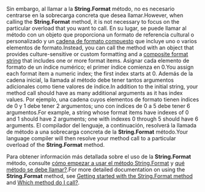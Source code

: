  
<span data-ttu-id="2fbc7-101">Sin embargo, al llamar a la **String.Format** método, no es necesario centrarse en la sobrecarga concreta que desea llamar.</span><span class="sxs-lookup"><span data-stu-id="2fbc7-101">However, when calling the **String.Format** method, it is not necessary to focus on the particular overload that you want to call.</span></span> <span data-ttu-id="2fbc7-102">En su lugar, se puede llamar al método con un objeto que proporciona un formato de referencia cultural o personalizado y un [cadena de formato compuesto](~/docs/standard/base-types/composite-formatting.md) que incluye uno o varios elementos de formato.</span><span class="sxs-lookup"><span data-stu-id="2fbc7-102">Instead, you can call the method with an object that provides culture-sensitive or custom formatting and a [composite format string](~/docs/standard/base-types/composite-formatting.md) that includes one or more format items.</span></span> <span data-ttu-id="2fbc7-103">Asignar cada elemento de formato de un índice numérico; el primer índice comienza en 0.</span><span class="sxs-lookup"><span data-stu-id="2fbc7-103">You assign each format item a numeric index; the first index starts at 0.</span></span> <span data-ttu-id="2fbc7-104">Además de la cadena inicial, la llamada al método debe tener tantos argumentos adicionales como tiene valores de índice.</span><span class="sxs-lookup"><span data-stu-id="2fbc7-104">In addition to the initial string, your method call should have as many additional arguments as it has index values.</span></span> <span data-ttu-id="2fbc7-105">Por ejemplo, una cadena cuyos elementos de formato tienen índices de 0 y 1 debe tener 2 argumentos; uno con índices de 0 a 5 debe tener 6 argumentos.</span><span class="sxs-lookup"><span data-stu-id="2fbc7-105">For example, a string whose format items have indexes of 0 and 1 should have 2 arguments; one with indexes 0 through 5 should have 6 arguments.</span></span> <span data-ttu-id="2fbc7-106">El compilador del lenguaje, a continuación, resolverá la llamada de método a una sobrecarga concreta de la **String.Format** método.</span><span class="sxs-lookup"><span data-stu-id="2fbc7-106">Your language compiler will then resolve your method call to a particular overload of the **String.Format** method.</span></span>   

<span data-ttu-id="2fbc7-107">Para obtener información más detallada sobre el uso de la **String.Format** método, consulte [cómo empezar a usar el método String.Format](#Starting) y [qué método se debe llamar?](#FTaskList).</span><span class="sxs-lookup"><span data-stu-id="2fbc7-107">For more detailed documentation on using the **String.Format** method, see [Getting started with the String.Format method](#Starting) and [Which method do I call?](#FTaskList).</span></span>   
